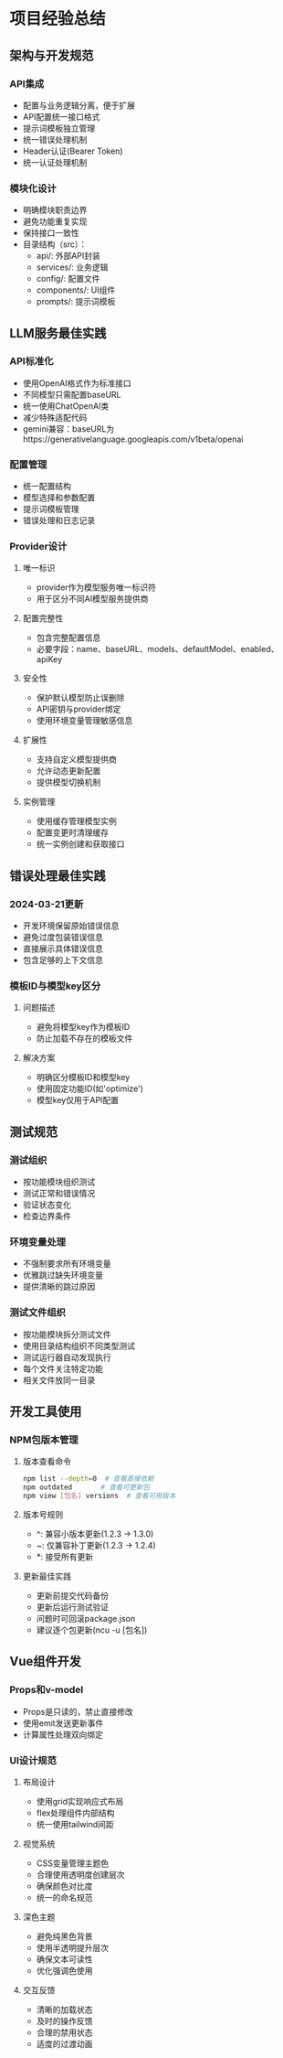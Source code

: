 # 项目经验总结

## 架构与开发规范

### API集成
- 配置与业务逻辑分离，便于扩展
- API配置统一接口格式
- 提示词模板独立管理
- 统一错误处理机制
- Header认证(Bearer Token)
- 统一认证处理机制

### 模块化设计
- 明确模块职责边界
- 避免功能重复实现
- 保持接口一致性
- 目录结构（src）：
  - api/: 外部API封装
  - services/: 业务逻辑
  - config/: 配置文件
  - components/: UI组件
  - prompts/: 提示词模板

## LLM服务最佳实践

### API标准化
- 使用OpenAI格式作为标准接口
- 不同模型只需配置baseURL
- 统一使用ChatOpenAI类
- 减少特殊适配代码
- gemini兼容：baseURL为https://generativelanguage.googleapis.com/v1beta/openai

### 配置管理
- 统一配置结构
- 模型选择和参数配置
- 提示词模板管理
- 错误处理和日志记录


### Provider设计
1. 唯一标识
   - provider作为模型服务唯一标识符
   - 用于区分不同AI模型服务提供商

2. 配置完整性
   - 包含完整配置信息
   - 必要字段：name、baseURL、models、defaultModel、enabled、apiKey

3. 安全性
   - 保护默认模型防止误删除
   - API密钥与provider绑定
   - 使用环境变量管理敏感信息

4. 扩展性
   - 支持自定义模型提供商
   - 允许动态更新配置
   - 提供模型切换机制

5. 实例管理
   - 使用缓存管理模型实例
   - 配置变更时清理缓存
   - 统一实例创建和获取接口

## 错误处理最佳实践

### 2024-03-21更新
- 开发环境保留原始错误信息
- 避免过度包装错误信息
- 直接展示具体错误信息
- 包含足够的上下文信息

### 模板ID与模型key区分
1. 问题描述
   - 避免将模型key作为模板ID
   - 防止加载不存在的模板文件

2. 解决方案
   - 明确区分模板ID和模型key
   - 使用固定功能ID(如'optimize')
   - 模型key仅用于API配置

## 测试规范

### 测试组织
- 按功能模块组织测试
- 测试正常和错误情况
- 验证状态变化
- 检查边界条件

### 环境变量处理
- 不强制要求所有环境变量
- 优雅跳过缺失环境变量
- 提供清晰的跳过原因

### 测试文件组织
- 按功能模块拆分测试文件
- 使用目录结构组织不同类型测试
- 测试运行器自动发现执行
- 每个文件关注特定功能
- 相关文件放同一目录

## 开发工具使用

### NPM包版本管理
1. 版本查看命令
   ```bash
   npm list --depth=0  # 查看直接依赖
   npm outdated       # 查看可更新包
   npm view [包名] versions  # 查看可用版本
   ```

2. 版本号规则
   - ^: 兼容小版本更新(1.2.3 → 1.3.0)
   - ~: 仅兼容补丁更新(1.2.3 → 1.2.4)
   - *: 接受所有更新

3. 更新最佳实践
   - 更新前提交代码备份
   - 更新后运行测试验证
   - 问题时可回滚package.json
   - 建议逐个包更新(ncu -u [包名])

## Vue组件开发

### Props和v-model
- Props是只读的，禁止直接修改
- 使用emit发送更新事件
- 计算属性处理双向绑定

### UI设计规范
1. 布局设计
   - 使用grid实现响应式布局
   - flex处理组件内部结构
   - 统一使用tailwind间距

2. 视觉系统
   - CSS变量管理主题色
   - 合理使用透明度创建层次
   - 确保颜色对比度
   - 统一的命名规范

3. 深色主题
   - 避免纯黑色背景
   - 使用半透明提升层次
   - 确保文本可读性
   - 优化强调色使用

4. 交互反馈
   - 清晰的加载状态
   - 及时的操作反馈
   - 合理的禁用状态
   - 适度的过渡动画